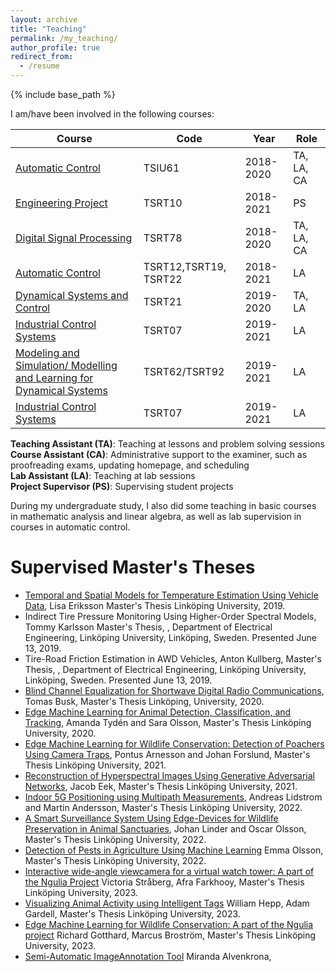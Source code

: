 ```yaml
---
layout: archive
title: "Teaching"
permalink: /my_teaching/
author_profile: true
redirect_from:
  - /resume
---
```


{% include base_path %}

I am/have been involved in the following courses:

| Course | Code | Year |Role | 
|--------|--------|---|----|
|  [Automatic Control](https://isy.gitlab-pages.liu.se/rt/courses/TSIU61/)   |    TSIU61    |  2018-2020 |  TA, LA, CA  |
|  [Engineering Project](https://isy.gitlab-pages.liu.se/rt/courses/TSRT10/)   |    TSRT10    |  2018-2021 |  PS  |
|  [Digital Signal Processing](https://isy.gitlab-pages.liu.se/rt/en/courses/TSRT78/)   |    TSRT78    |  2018-2020 |  TA, LA, CA  |
|  [Automatic Control](https://isy.gitlab-pages.liu.se/rt/courses/TSRT12/)   |    TSRT12,TSRT19, TSRT22    |  2018-2021 |  LA  |
|  [Dynamical Systems and Control](https://isy.gitlab-pages.liu.se/rt/courses/TSRT21/)   |    TSRT21   |  2019-2020 | TA, LA  |
|  [Industrial Control Systems](https://isy.gitlab-pages.liu.se/rt/courses/TSRT07/)   |    TSRT07   |  2019-2021 | LA  |
|  [Modeling and Simulation/ Modelling and Learning for Dynamical Systems ](https://isy.gitlab-pages.liu.se/rt/en/courses/TSRT92/)   |    TSRT62/TSRT92   |  2019-2021 | LA  |
|  [Industrial Control Systems](https://isy.gitlab-pages.liu.se/rt/courses/TSRT07/)   |    TSRT07   |  2019-2021 | LA  |

**Teaching Assistant (TA)**: Teaching at lessons and problem solving sessions  
**Course Assistant (CA)**: Administrative support to the examiner, such as proofreading exams, updating homepage, and scheduling  
**Lab Assistant (LA)**: Teaching at lab sessions  
**Project Supervisor (PS)**: Supervising student projects  

During my undergraduate study, I also did some teaching in basic courses in mathematic analysis and linear algebra, as well as lab supervision in courses in automatic control.

Supervised Master's Theses
======


- [Temporal and Spatial Models for Temperature Estimation Using Vehicle Data](https://urn.kb.se/resolve?urn=urn:nbn:se:liu:diva-157654), Lisa Eriksson Master's Thesis Linköping University, 2019.
- Indirect Tire Pressure Monitoring Using Higher-Order Spectral Models, Tommy Karlsson Master's Thesis, , Department of Electrical Engineering, Linköping University, Linköping, Sweden. Presented June 13, 2019.
- Tire-Road Friction Estimation in AWD Vehicles, Anton Kullberg, Master's Thesis, , Department of Electrical Engineering, Linköping University, Linköping, Sweden. Presented June 13, 2019.
- [Blind Channel Equalization for Shortwave Digital Radio Communications](https://urn.kb.se/resolve?urn=urn:nbn:se:liu:diva-164117), Tomas Busk, Master's Thesis Linköping, University, 2020.
- [Edge Machine Learning for Animal Detection, Classification, and Tracking](https://urn.kb.se/resolve?urn=urn:nbn:se:liu:diva-166572), Amanda Tydén and Sara Olsson, Master's Thesis Linköping University, 2020.
- [Edge Machine Learning for Wildlife Conservation: Detection of Poachers Using Camera Traps](https://urn.kb.se/resolve?urn=urn:nbn:se:liu:diva-177483), Pontus Arnesson and Johan Forslund, Master's Thesis Linköping University, 2021.
- [Reconstruction of Hyperspectral Images Using Generative Adversarial Networks](https://urn.kb.se/resolve?urn=urn:nbn:se:liu:diva-181808), Jacob Eek, Master's Thesis Linköping University, 2021.
- [Indoor 5G Positioning using Multipath Measurements](https://urn.kb.se/resolve?urn=urn:nbn:se:liu:diva-185920), Andreas Lidstrom and Martin Andersson, Master's Thesis Linköping University, 2022.
- [A Smart Surveillance System Using Edge-Devices for Wildlife Preservation in Animal Sanctuaries](https://urn.kb.se/resolve?urn=urn:nbn:se:liu:diva-186261), Johan Linder and Oscar Olsson, Master's Thesis Linköping University, 2022.
- [Detection of Pests in Agriculture Using Machine Learning](https://urn.kb.se/resolve?urn=urn:nbn:se:liu:diva-190732) Emma Olsson, Master's Thesis Linköping University, 2022.
- [Interactive wide-angle viewcamera for a virtual watch tower: A part of the Ngulia Project](https://urn.kb.se/resolve?urn=urn:nbn:se:liu:diva-195975) Victoria Stråberg, 
Afra Farkhooy, Master's Thesis Linköping University, 2023.
- [Visualizing Animal Activity using Intelligent Tags](https://urn.kb.se/resolve?urn=urn:nbn:se:liu:diva-197066) William Hepp, 
Adam Gardell, Master's Thesis Linköping University, 2023.
- [Edge Machine Learning for Wildlife Conservation: A part of the Ngulia project](https://urn.kb.se/resolve?urn=urn:nbn:se:liu:diva-196981) Richard Gotthard,
Marcus Broström, Master's Thesis Linköping University, 2023.
- [Semi-Automatic ImageAnnotation Tool](https://urn.kb.se/resolve?urn=urn:nbn:se:liu:diva-197191) Miranda Alvenkrona, 


